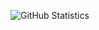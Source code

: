 ![GitHub Statistics](https://github-readme-stats.vercel.app/api?username=qreardedwastaken&theme=transparent&hide_border=true&title_color=FFFFFF)